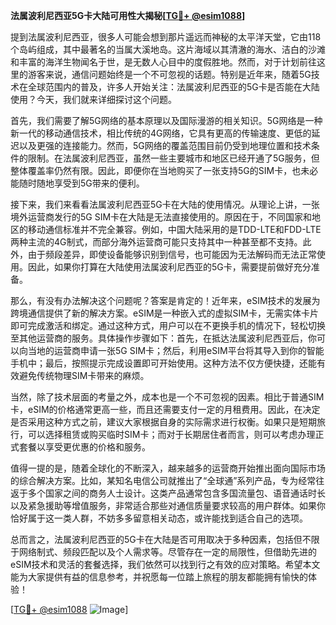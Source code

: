 **法属波利尼西亚5G卡大陆可用性大揭秘[[TG💪+ @esim1088](https://t.me/s/esim1088)]**

提到法属波利尼西亚，很多人可能会想到那片遥远而神秘的太平洋天堂，它由118个岛屿组成，其中最著名的当属大溪地岛。这片海域以其清澈的海水、洁白的沙滩和丰富的海洋生物闻名于世，是无数人心目中的度假胜地。然而，对于计划前往这里的游客来说，通信问题始终是一个不可忽视的话题。特别是近年来，随着5G技术在全球范围内的普及，许多人开始关注：法属波利尼西亚的5G卡是否能在大陆使用？今天，我们就来详细探讨这个问题。

首先，我们需要了解5G网络的基本原理以及国际漫游的相关知识。5G网络是一种新一代的移动通信技术，相比传统的4G网络，它具有更高的传输速度、更低的延迟以及更强的连接能力。然而，5G网络的覆盖范围目前仍受到地理位置和技术条件的限制。在法属波利尼西亚，虽然一些主要城市和地区已经开通了5G服务，但整体覆盖率仍然有限。因此，即便你在当地购买了一张支持5G的SIM卡，也未必能随时随地享受到5G带来的便利。

接下来，我们来看看法属波利尼西亚5G卡在大陆的使用情况。从理论上讲，一张境外运营商发行的5G SIM卡在大陆是无法直接使用的。原因在于，不同国家和地区的移动通信标准并不完全兼容。例如，中国大陆采用的是TDD-LTE和FDD-LTE两种主流的4G制式，而部分海外运营商可能只支持其中一种甚至都不支持。此外，由于频段差异，即使设备能够识别到信号，也可能因为无法解码而无法正常使用。因此，如果你打算在大陆使用法属波利尼西亚的5G卡，需要提前做好充分准备。

那么，有没有办法解决这个问题呢？答案是肯定的！近年来，eSIM技术的发展为跨境通信提供了新的解决方案。eSIM是一种嵌入式的虚拟SIM卡，无需实体卡片即可完成激活和绑定。通过这种方式，用户可以在不更换手机的情况下，轻松切换至其他运营商的服务。具体操作步骤如下：首先，在抵达法属波利尼西亚后，你可以向当地的运营商申请一张5G SIM卡；然后，利用eSIM平台将其导入到你的智能手机中；最后，按照提示完成设置即可开始使用。这种方法不仅方便快捷，还能有效避免传统物理SIM卡带来的麻烦。

当然，除了技术层面的考量之外，成本也是一个不可忽视的因素。相比于普通SIM卡，eSIM的价格通常更高一些，而且还需要支付一定的月租费用。因此，在决定是否采用这种方式之前，建议大家根据自身的实际需求进行权衡。如果只是短期旅行，可以选择租赁或购买临时SIM卡；而对于长期居住者而言，则可以考虑办理正式套餐以享受更优惠的价格和服务。

值得一提的是，随着全球化的不断深入，越来越多的运营商开始推出面向国际市场的综合解决方案。比如，某知名电信公司就推出了“全球通”系列产品，专为经常往返于多个国家之间的商务人士设计。这类产品通常包含多国流量包、语音通话时长以及紧急援助等增值服务，非常适合那些对通信质量要求较高的用户群体。如果你恰好属于这一类人群，不妨多多留意相关动态，或许能找到适合自己的选项。

总而言之，法属波利尼西亚的5G卡在大陆是否可用取决于多种因素，包括但不限于网络制式、频段匹配以及个人需求等。尽管存在一定的局限性，但借助先进的eSIM技术和灵活的套餐选择，我们依然可以找到行之有效的应对策略。希望本文能为大家提供有益的信息参考，并祝愿每一位踏上旅程的朋友都能拥有愉快的体验！

[[TG💪+ @esim1088](https://t.me/s/esim1088) ![Image](https://i.postimg.cc/4NQfJmqS/Snipaste-2025-05-13-00-14-12.png)]